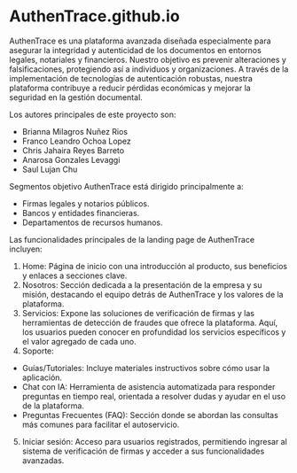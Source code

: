 # AuthenTrace.github.io

AuthenTrace es una plataforma avanzada diseñada especialmente para asegurar la integridad y autenticidad de los documentos en entornos legales, notariales y financieros. Nuestro objetivo es prevenir alteraciones y falsificaciones, protegiendo así a individuos y organizaciones. A través de la implementación de tecnologías de autenticación robustas, nuestra plataforma contribuye a reducir pérdidas económicas y mejorar la seguridad en la gestión documental.

Los autores principales de este proyecto son:
- Brianna Milagros Nuñez Rios
- Franco Leandro Ochoa Lopez
- Chris Jahaira Reyes Barreto
- Anarosa Gonzales Levaggi
- Saul Lujan Chu

Segmentos objetivo
AuthenTrace está dirigido principalmente a:
- Firmas legales y notarios públicos.
- Bancos y entidades financieras.
- Departamentos de recursos humanos.

Las funcionalidades principales de la landing page de AuthenTrace incluyen:
1. Home: Página de inicio con una introducción al producto, sus beneficios y enlaces a secciones clave.
2. Nosotros: Sección dedicada a la presentación de la empresa y su misión, destacando el equipo detrás de AuthenTrace y los valores de la plataforma.
3. Servicios: Expone las soluciones de verificación de firmas y las herramientas de detección de fraudes que ofrece la plataforma. Aquí, los usuarios pueden conocer en profundidad los servicios específicos y el valor agregado de cada uno.
4. Soporte:
  - Guías/Tutoriales: Incluye materiales instructivos sobre cómo usar la aplicación.
  - Chat con IA: Herramienta de asistencia automatizada para responder preguntas en tiempo real, orientada a resolver dudas y ayudar en el uso de la plataforma.
  - Preguntas Frecuentes (FAQ): Sección donde se abordan las consultas más comunes para facilitar el autoservicio.
5. Iniciar sesión: Acceso para usuarios registrados, permitiendo ingresar al sistema de verificación de firmas y acceder a sus funcionalidades avanzadas.
